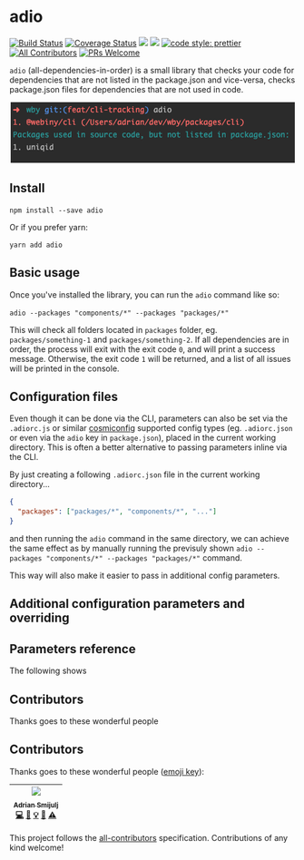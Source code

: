 # adio
[![Build Status](https://travis-ci.org/doitadrian/adio.svg?branch=master)](https://travis-ci.org/doitadrian/adio)
[![Coverage Status](https://coveralls.io/repos/github/doitadrian/adio/badge.svg?branch=master)](https://coveralls.io/github/doitadrian/adio?branch=master)
[![](https://img.shields.io/npm/dw/adio.svg)](https://www.npmjs.com/package/adio) 
[![](https://img.shields.io/npm/v/adio.svg)](https://www.npmjs.com/package/adio)
[![code style: prettier](https://img.shields.io/badge/code_style-prettier-ff69b4.svg?style=flat-square)](https://github.com/prettier/prettier)
[![All Contributors](https://img.shields.io/badge/all_contributors-1-orange.svg?style=flat-square)](#contributors)
[![PRs Welcome](https://img.shields.io/badge/PRs-welcome-brightgreen.svg?style=flat-square)](http://makeapullrequest.com)
  
`adio` (all-dependencies-in-order) is a small library that checks your code
for dependencies that are not listed in the package.json and vice-versa,
checks package.json files for dependencies that are not used in code. 

<p align="center">
  <img src="./docs/preview.png"/>
</p>

## Install
```
npm install --save adio
```

Or if you prefer yarn: 
```
yarn add adio
```

## Basic usage
Once you've installed the library, you can run the `adio` command like
so:

```adio --packages "components/*" --packages "packages/*"```

This will check all folders located in `packages` folder, eg. 
`packages/something-1` and `packages/something-2`. If all dependencies
are in order, the process will exit with the exit code `0`, and will 
print a success message. Otherwise, the exit code `1` will be returned, 
and a list of all issues will be printed in the console.

## Configuration files
Even though it can be done via the CLI, parameters can also
be set via the `.adiorc.js` or similar [cosmiconfig](https://www.npmjs.com/package/cosmiconfig) supported config 
types (eg. `.adiorc.json` or even via the `adio` key in `package.json`), 
placed in the current working directory. This is often a better 
alternative to passing parameters inline via the CLI.

By just creating a following `.adiorc.json` file in the current working
directory...

```json
{
  "packages": ["packages/*", "components/*", "..."]
}
```

and then running the `adio` command in the same directory, we can 
achieve the same effect as by manually running the previsuly shown 
`adio --packages "components/*" --packages "packages/*"` command.

This way will also make it easier to pass in additional config parameters.

## Additional configuration parameters and overriding

## Parameters reference
The following shows 

## Contributors

Thanks goes to these wonderful people



 

## Contributors

Thanks goes to these wonderful people ([emoji key](https://github.com/kentcdodds/all-contributors#emoji-key)):

<!-- ALL-CONTRIBUTORS-LIST:START - Do not remove or modify this section -->
<!-- prettier-ignore -->
| [<img src="https://avatars0.githubusercontent.com/u/5121148?v=4" width="100px;"/><br /><sub><b>Adrian Smijulj</b></sub>](https://github.com/doitadrian)<br />[💻](https://github.com/doitadrian/adio/commits?author=doitadrian "Code") [📖](https://github.com/doitadrian/adio/commits?author=doitadrian "Documentation") [💡](#example-doitadrian "Examples") [👀](#review-doitadrian "Reviewed Pull Requests") [⚠️](https://github.com/doitadrian/adio/commits?author=doitadrian "Tests") |
| :---: |
<!-- ALL-CONTRIBUTORS-LIST:END -->

This project follows the [all-contributors](https://github.com/kentcdodds/all-contributors) specification. Contributions of any kind welcome!

